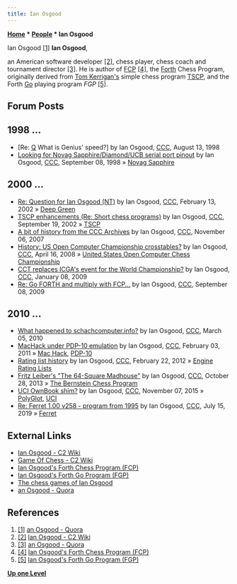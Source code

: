 ```yaml
---
title: Ian Osgood
---
```

**[Home](Home "Home") * [People](People "People") * Ian Osgood**

[](https://www.quora.com/profile/Ian-Osgood-1) Ian Osgood <a id="cite-note-1" href="#cite-ref-1">[1]</a>
**Ian Osgood**,

an American software developer <a id="cite-note-2" href="#cite-ref-2">[2]</a>, chess player, chess coach and tournament director <a id="cite-note-3" href="#cite-ref-3">[3]</a>.
He is author of [FCP](FCP "FCP") <a id="cite-note-4" href="#cite-ref-4">[4]</a>,
the [Forth](Forth "Forth") Chess Program, originally derived from [Tom Kerrigan's](Tom_Kerrigan "Tom Kerrigan") simple chess program [TSCP](TSCP "TSCP"), and the Forth [Go](Go "Go") playing program *FGP* <a id="cite-note-5" href="#cite-ref-5">[5]</a>.

## Forum Posts

## 1998 ...

- \[Re: [Q](https://www.stmintz.com/ccc/index.php?id=24629) What is Genius' speed?\] by Ian Osgood, [CCC](CCC "CCC"), August 13, 1998
- [Looking for Novag Sapphire/Diamond/UCB serial port pinout](https://www.stmintz.com/ccc/index.php?id=26173) by Ian Osgood, [CCC](CCC "CCC"), September 08, 1998 » [Novag Sapphire](Novag_Sapphire "Novag Sapphire")

## 2000 ...

- [Re: Question for Ian Osgood (NT)](https://www.stmintz.com/ccc/index.php?id=213382) by Ian Osgood, [CCC](CCC "CCC"), February 13, 2002 » [Deep Green](index.php?title=Deep_Green&action=edit&redlink=1 "Deep Green (page does not exist)")
- [TSCP enhancements (Re: Short chess programs)](https://www.stmintz.com/ccc/index.php?id=252881) by Ian Osgood, [CCC](CCC "CCC"), September 19, 2002 » [TSCP](TSCP "TSCP")
- [A bit of history from the CCC Archives](http://www.talkchess.com/forum3/viewtopic.php?f=2&t=17627) by Ian Osgood, [CCC](CCC "CCC"), November 06, 2007
- [History: US Open Computer Championship crosstables?](http://www.talkchess.com/forum3/viewtopic.php?f=2&t=20688) by Ian Osgood, [CCC](CCC "CCC"), April 16, 2008 » [United States Open Computer Chess Championship](United_States_Open_Computer_Chess_Championship "United States Open Computer Chess Championship")
- [CCT replaces ICGA's event for the World Championship?](http://www.talkchess.com/forum3/viewtopic.php?f=2&t=25892) by Ian Osgood, [CCC](CCC "CCC"), January 08, 2009
- [Re: Go FORTH and multiply with FCP...](http://www.talkchess.com/forum3/viewtopic.php?f=2&t=29692&start=9) by Ian Osgood, [CCC](CCC "CCC"), September 08, 2009

## 2010 ...

- [What happened to schachcomputer.info?](http://www.talkchess.com/forum3/viewtopic.php?f=2&t=33093) by Ian Osgood, [CCC](CCC "CCC"), March 05, 2010
- [MacHack under PDP-10 emulation](http://www.talkchess.com/forum/viewtopic.php?t=37938) by Ian Osgood, [CCC](CCC "CCC"), February 03, 2011 » [Mac Hack](Mac_Hack "Mac Hack"), [PDP-10](PDP-10 "PDP-10")
- [Rating list history](http://www.talkchess.com/forum3/viewtopic.php?f=2&t=42564) by Ian Osgood, [CCC](CCC "CCC"), February 22, 2012 » [Engine Rating Lists](Engine_Rating_Lists "Engine Rating Lists")
- [Fritz Leiber's "The 64-Square Madhouse"](http://www.talkchess.com/forum3/viewtopic.php?f=2&t=49858) by Ian Osgood, [CCC](CCC "CCC"), October 28, 2013 » [The Bernstein Chess Program](The_Bernstein_Chess_Program "The Bernstein Chess Program")
- [UCI OwnBook shim?](http://www.talkchess.com/forum3/viewtopic.php?f=7&t=58176) by Ian Osgood, [CCC](CCC "CCC"), November 07, 2015 » [PolyGlot](PolyGlot "PolyGlot"), [UCI](UCI "UCI")
- [Re: Ferret 1.00 v258 - program from 1995](http://www.talkchess.com/forum3/viewtopic.php?f=2&t=49533&start=30) by Ian Osgood, [CCC](CCC "CCC"), July 15, 2019 » [Ferret](Ferret "Ferret")

## External Links

- [Ian Osgood - C2 Wiki](http://wiki.c2.com/?IanOsgood)
- [Game Of Chess - C2 Wiki](http://wiki.c2.com/?GameOfChess)
- [Ian Osgood's Forth Chess Program (FCP)](http://www.quirkster.com/iano/forth/FCP.html)
- [Ian Osgood's Forth Go Program (FGP)](http://www.quirkster.com/iano/forth/fgp.html)
- [The chess games of Ian Osgood](https://www.chessgames.com/perl/chessplayer?pid=157604)
- [an Osgood - Quora](https://www.quora.com/profile/Ian-Osgood-1)

## References

1. <a id="cite-ref-1" href="#cite-note-1">[1]</a> [an Osgood - Quora](https://www.quora.com/profile/Ian-Osgood-1)
1. <a id="cite-ref-2" href="#cite-note-2">[2]</a> [Ian Osgood - C2 Wiki](http://wiki.c2.com/?IanOsgood)
1. <a id="cite-ref-3" href="#cite-note-3">[3]</a> [an Osgood - Quora](https://www.quora.com/profile/Ian-Osgood-1)
1. <a id="cite-ref-4" href="#cite-note-4">[4]</a> [Ian Osgood's Forth Chess Program (FCP)](http://www.quirkster.com/iano/forth/FCP.html)
1. <a id="cite-ref-5" href="#cite-note-5">[5]</a> [Ian Osgood's Forth Go Program (FGP)](http://www.quirkster.com/iano/forth/fgp.html)

**[Up one Level](People "People")**

